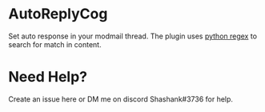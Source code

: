 # AutoReplyCog
Set auto response in your modmail thread. The plugin uses [python regex](https://www.w3schools.com/python/python_regex.asp) to search for match in content.

# Need Help?
Create an issue here or DM me on discord Shashank#3736 for help.